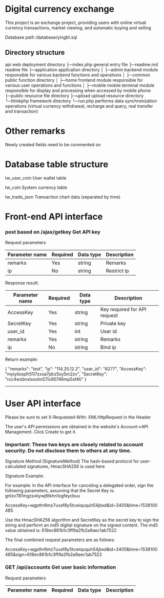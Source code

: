 # Digital currency exchange

This project is an exchange project, providing users with online virtual currency transactions, market viewing, and automatic buying and selling

Database path /database/yingbt.sql

## Directory structure
api web deployment directory
├─index.php general entry file
├─readme.md readme file
├─application application directory
│ ├─admin backend module responsible for various backend functions and operations
│ ├─common public function directory
│ ├─home frontend module responsible for various user operations and functions
│ ├─mobile mobile terminal module responsible for display and processing when accessed by mobile phone
├─public resource file directory
├─upload upload resource directory
└─thinkphp framework directory
└─run.php performs data synchronization operations (virtual currency withdrawal, recharge and query, real transfer and transaction)

#  Other remarks

Newly created fields need to be commented on

# Database table structure

tw_user_coin User wallet table

tw_coin System currency table

tw_trade_json Transaction chart data (separated by time)

# Front-end API interface

### post based on /ajax/getkey Get API key

Request parameters

Parameter name | Required | Data type | Description | 
---- | ----- | ------ | ----
remarks | Yes | string | Remarks
ip | No | string | Restrict ip

Response result:

Parameter name | Required | Data type | Description | 
---- | ----- | ------ | ----
AccessKey | Yes | string | Key required for API request
SecretKey | Yes | string | Private key
user_id | Yes | int | User id
remarks | Yes | string | Remarks
ip | No | string |  Bind ip

Return example:

{
"remarks": "test",
"ip": "114.25.12.2",
"user_id": "6277",
"AccessKey": "myiyiloxpfr51l7zxxa7jdrz5xy5m2zv",
"SecretKey": "rcc4wzbnxlxxolm57lx90746mp5sf4ti"
}

--------------------------------------------------------

# User API interface

Please be sure to set X-Requested-With: XMLHttpRequest in the Header

The user's API permissions are obtained in the website's Account->API Management. Click Create to get it.

### Important: These two keys are closely related to account security. Do not disclose them to others at any time.

 Signature Method (SignatureMethod) The hash-based protocol for user-calculated signatures, HmacSHA256 is used here

Signature Example:

For example: In the API interface for canceling a delegated order, sign the following parameters, assuming that the Secret Key is: gnlzv781mgzsvkywj6tkhn1ogfeycbuu

AccessKey=wgpthr6mz7uvaf8y5tcwiququh54jbxd&id=3405&time=1538100485

Use the HmacSHA256 algorithm and SecretKey as the secret key to sign the string and perform an md5 digital signature on the signed content. The md5 value obtained is: 618ec861b1c3ff9a2fb2a9aec1ab7522

The final combined request parameters are as follows:

 AccessKey=wgpthr6mz7uvaf8y5tcwiququh54jbxd&id=3405&time=1538100485&sign=618ec861b1c3ff9a2fb2a9aec1ab7522

### GET /api/accounts Get user basic information

Request parameters

Parameter name | Required | Data type | Description | 
---- | ----- | ------ | ----
